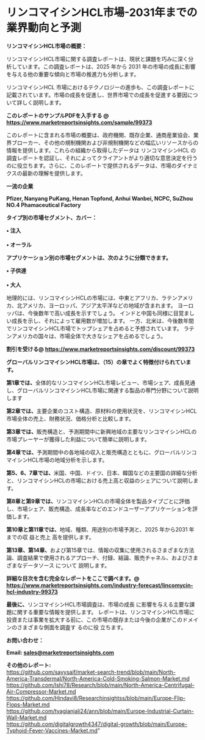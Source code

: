 # リンコマイシンHCL市場-2031年までの業界動向と予測

<strong><b>リンコマイシンHCL市場の概要：</b></strong>

リンコマイシンHCL市場に関する調査レポートは、現状と課題を巧みに深く分析しています。この調査レポートは、2025 年から 2031 年の市場の成長に影響を与える他の重要な傾向と市場の推進力も分析します。

リンコマイシンHCL 市場におけるテクノロジーの進歩も、この調査レポートに記載されています。市場の成長を促進し、世界市場での成長を促進する要因について詳しく説明します。

<strong>このレポートのサンプルPDFを入手する @ <a href=https://www.marketreportsinsights.com/sample/99373>https://www.marketreportsinsights.com/sample/99373</a></strong>

このレポートに含まれる市場の概要は、政府機関、既存企業、通商産業協会、業界ブローカー、その他の規制機関および非規制機関などの幅広いリソースからの情報を提供します。これらの組織から取得したデータは リンコマイシンHCL の調査レポートを認証し、それによってクライアントがより適切な意思決定を行うのに役立ちます。さらに、このレポートで提供されるデータは、市場のダイナミクスの最新の理解を提供します。

<strong>一流の企業</strong>

<strong><b>Pfizer, Nanyang PuKang, Henan Topfond, Anhui Wanbei, NCPC, SuZhou NO.4 Phamaceutical Factory</b></strong>

<strong><b>タイプ別の市場セグメント、カバー：</b></strong>

<strong>• 注入<br><br>• オーラル</strong>

<strong><b>アプリケーション別の市場セグメントは、次のように分類できます。</b></strong>

<strong>• 子供達<br><br>• 大人</strong>

 地理的には、リンコマイシンHCLの市場には、中東とアフリカ、ラテンアメリカ、北アメリカ、ヨーロッパ、アジア太平洋などの地域が含まれます。 ヨーロッパは、今後数年で高い成長を示すでしょう。 インドと中国も同様に目覚ましい成長を示し、それによって雇用数が増加します。 一方、北米は、今後数年間でリンコマイシンHCL市場でトップシェアを占めると予想されています。 ラテンアメリカの国々は、市場全体で大きなシェアを占めるでしょう。

<strong>割引を受ける@ <a href=https://www.marketreportsinsights.com/discount/99373>https://www.marketreportsinsights.com/discount/99373</a></strong>

<strong><b>グローバルリンコマイシンHCL市場は、（15）の章でよく特徴付けられています。</b></strong>

<strong><b>第</b></strong><strong><b>1章では、</b></strong>全体的なリンコマイシンHCL市場レビュー、市場シェア、成長見通し、グローバルリンコマイシンHCL市場に関連する製品の専門分野について説明します

<strong><b>第2章では、</b></strong>主要企業のコスト構造、原材料の使用状況を、リンコマイシンHCL市場全体の売上、財務状況、価格分析と比較します。

<strong><b>第3章では、</b></strong>販売構造と、予測期間中に新興地域の主要なリンコマイシンHCLの市場プレーヤーが獲得した利益について簡単に説明します。

<strong><b>第4章では、</b></strong>予測期間中の各地域の収入と販売構造とともに、グローバルリンコマイシンHCL市場の地域分析を示します。

<strong><b>第5、6、7章では、</b></strong>米国、中国、ドイツ、日本、韓国などの主要国の詳細な分析と、リンコマイシンHCLの市場における売上高と収益のシェアについて説明します。

<strong><b>第8章と第9章では、</b></strong>リンコマイシンHCLの市場全体を製品タイプごとに評価し、市場シェア、販売構造、成長率などのエンドユーザーアプリケーションを評価します。

<strong><b>第10章と第11章では、</b></strong>地域、種類、用途別の市場予測と、2025 年から2031 年までの収 益と売上 高を提供します。

<strong><b>第13章、第14章、</b></strong>および第15章では、情報の収集に使用されるさまざまな方法論、調査結果で使用されるアプローチ、付録、結論、販売チャネル、およびさまざまなデータソース について 説明します。

<strong>詳細な目次を含む完全なレポートをここで調べます。@ <a href=https://www.marketreportsinsights.com/industry-forecast/lincomycin-hcl-industry-99373>https://www.marketreportsinsights.com/industry-forecast/lincomycin-hcl-industry-99373</a></strong>

<strong><b>最後に、</b></strong>リンコマイシンHCL市場調査は、市場の成長 に影響を</a>与える主要な課題に関する重要な情報を提供します。 レポートは、リンコマイシンHCL市場に投資または事業を拡大する前に、この市場の既存または今後の企業がこのドメインのさまざまな側面を調査す るのに役 立ちます。

<strong><b>お問い合わせ：</b></strong>

<strong>Email: </strong><a href=mailto:sales@marketreportsinsights.com><strong>sales@marketreportsinsights.com</strong></a>

<strong>その他のレポート:</strong>
<br>
<a href=https://github.com/sayysaif/market-search-trend/blob/main/North-America-Transdermal/North-America-Cold-Smoking-Salmon-Market.md>https://github.com/sayysaif/market-search-trend/blob/main/North-America-Transdermal/North-America-Cold-Smoking-Salmon-Market.md</a>
<br>
<a href=https://github.com/Ishi78/Research/blob/main/North-America-Centrifugal-Air-Compressor-Market.md>https://github.com/Ishi78/Research/blob/main/North-America-Centrifugal-Air-Compressor-Market.md</a>
<br>
<a href=https://github.com/Hindavi8/Researchinsightss/blob/main/Europe-Flip-Flops-Market.md>https://github.com/Hindavi8/Researchinsightss/blob/main/Europe-Flip-Flops-Market.md</a>
<br>
<a href=https://github.com/tyagianjali24/ann/blob/main/Europe-Industrial-Curtain-Wall-Market.md>https://github.com/tyagianjali24/ann/blob/main/Europe-Industrial-Curtain-Wall-Market.md</a>
<br>
<a href=https://github.com/digitalgrowth4347/digital-growth/blob/main/Europe-Typhoid-Fever-Vaccines-Market.md>https://github.com/digitalgrowth4347/digital-growth/blob/main/Europe-Typhoid-Fever-Vaccines-Market.md</a>"
